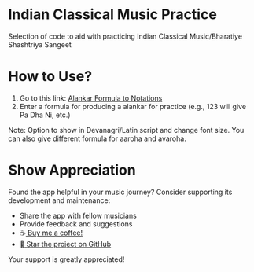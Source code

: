 # Indian Classical Music Practice
Selection of code to aid with practicing Indian Classical Music/Bharatiye Shashtriya Sangeet

# How to Use?

1. Go to this link: [Alankar Formula to Notations](https://pamitabh.github.io/indian-classical-music-practice/)
2. Enter a formula for producing a alankar for practice (e.g., 123 will give Pa Dha Ni, etc.)

Note: Option to show in Devanagri/Latin script and change font size. You can also give different formula for aaroha and avaroha.

# Show Appreciation

Found the app helpful in your music journey? Consider supporting its development and maintenance:

- Share the app with fellow musicians
- Provide feedback and suggestions
- ☕[ Buy me a coffee!](https://paypal.me/pamitabh)
- 🌟[ Star the project on GitHub](https://github.com/pamitabh/indian-classical-music-practice)

Your support is greatly appreciated!

